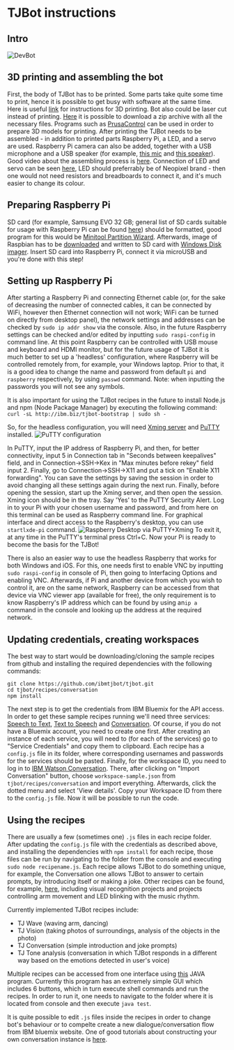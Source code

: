 # TJBot instructions
## Intro
![DevBot](https://i.imgur.com/q0cUuiJ.jpg)

## 3D printing and assembling the bot
First, the body of TJBot has to be printed. Some parts take quite some time to print, hence it is possible to get busy with software at the same time.
Here is useful [link](http://www.instructables.com/id/Build-a-3D-Printed-TJBot//) for instructions for 3D printing. Bot also could be laser cut instead of printing. [Here](https://ibmtjbot.github.io/images/TJBot3DPrintFiles.zip) it is possible to download a zip archive with all the necessary files. Programs such as [PrusaControl](https://prusacontrol.org/) can be used in order to prepare 3D models for printing. After printing the TJBot needs to be assembled - in addition to printed parts Raspberry Pi, a LED, and a servo are used. Raspberry Pi camera can also be added, together with a USB microphone and a USB speaker (for example, [this mic](https://www.adafruit.com/product/3367) and [this speaker](https://www.adafruit.com/product/3369)). Good video about the assembling process is [here](https://www.youtube.com/watch?v=bLt3Cf2Ui3o). Connection of LED and servo can be seen [here](https://cdn.instructables.com/FY3/RNIW/IVO4XDQN/FY3RNIWIVO4XDQN.MEDIUM.jpg?width=614), LED should preferrably be of Neopixel brand - then one would not need resistors and breadboards to connect it, and it's much easier to change its colour. 

## Preparing Raspberry Pi
SD card (for example, Samsung EVO 32 GB; general list of SD cards suitable for usage with Raspberry Pi can be found [here](https://elinux.org/RPi_SD_cards#Working_.2F_Non-working_SD_cards)) should be formatted, good program for this would be [Minitool Partition Wizard](https://www.partitionwizard.com/download.html). Afterwards, image of Raspbian has to be [downloaded](https://www.raspberrypi.org/downloads/) and written to SD card with [Windows Disk imager](https://sourceforge.net/projects/win32diskimager/). Insert SD card into Raspberry Pi, connect it via microUSB and you're done with this step!

## Setting up Raspberry Pi
After starting a Raspberry Pi and connecting Ethernet cable (or, for the sake of decreasing the number of connected cables, it can be connected by WiFi, however then Ethernet connection will not work; WiFi can be turned on directly from desktop panel), the network settings and addresses can be checked by `sudo ip addr show` via the console. Also, in the future Raspberry settings can be checked and/or edited by inputting `sudo raspi-config` in command line. At this point Raspberry can be controlled with USB mouse and keyboard and HDMI monitor, but for the future usage of TJBot it is much better to set up a 'headless' configuration, where Raspberry will be controlled remotely from, for example, your Windows laptop. Prior to that, it is a good idea to change the name and password from default `pi` and `raspberry` respectively, by using `passwd` command. Note: when inputting the passwords you will not see any symbols. 

It is also important for using the TJBot recipes in the future to install Node.js and npm (Node Package Manager) by executing the following command:
`curl -sL http://ibm.biz/tjbot-bootstrap | sudo sh -`

So, for the headless configuration, you will need [Xming server](https://sourceforge.net/projects/xming/) and [PuTTY](https://www.chiark.greenend.org.uk/~sgtatham/putty/latest.html) installed. ![PuTTY configuration](https://i.imgur.com/6joCCJL.png)

In PuTTY, input the IP address of Raspberry Pi, and then, for better connectivity, input 5 in Connection tab in "Seconds between keepalives" field, and in Connection->SSH->Kex in "Max minutes before rekey" field input 2. Finally, go to Connection->SSH->X11 and put a tick on "Enable X11 forwarding". You can save the settings by saving the session in order to avoid changing all these settings again during the next run. Finally, before opening the session, start up the Xming server, and then open the session. Xming icon should be in the tray. Say 'Yes' to the PuTTY Security Alert. Log in to your Pi with your chosen username and password, and from here on this terminal can be used as Raspberry command line. For graphical interface and direct access to the Raspberry's desktop, you can use `startlxde-pi` command.
![Raspberry Desktop via PuTTY+Xming](https://i.imgur.com/coeX06e.png)
To exit it, at any time in the PuTTY's terminal press Ctrl+C. Now your Pi is ready to become the basis for the TJBot!

There is also an easier way to use the headless Raspberry that works for both Windows and iOS. For this, one needs first to enable VNC by inputting `sudo raspi-config` in console of Pi, then going to Interfacing Options and enabling VNC. Afterwards, if Pi and another device from which you wish to control it, are on the same network, Raspberry can be accessed from that device via VNC viewer app (available for free), the only requirement is to know Raspberry's IP address which can be found by using an`ip a` command in the console and looking up the address at the required network. 

## Updating credentials, creating workspaces

The best way to start would be downloading/cloning the sample recipes from github and installing the required dependencies with the following commands:
```
git clone https://github.com/ibmtjbot/tjbot.git
cd tjbot/recipes/conversation
npm install
```
The next step is to get the credentials from IBM Bluemix for the API access. In order to get these sample recipes running we'll need three services: [Speech to Text](https://www.ibm.com/watson/services/speech-to-text/), [Text to Speech](https://www.ibm.com/watson/services/text-to-speech/) and [Conversation](https://www.ibm.com/watson/services/conversation/). Of course, if you do not have a Bluemix account, you need to create one first. After creating an instance of each service, you will need to (for each of the services) go to "Service Credentials" and copy them to clipboard. Each recipe has a `config.js` file in its folder, where corresponding usernames and passwords for the services should be pasted. Finally, for the workspace ID, you need to log in to [IBM Watson Conversation](https://watson-conversation.ng.bluemix.net/login). There, after clicking on "Import Conversation" button, choose `workspace-sample.json` from `tjbot/recipes/conversation` and import everything. Afterwards, click the dotted menu and select 'View details'. Copy your Workspace ID from there to the `config.js` file. Now it will be possible to run the code.

## Using the recipes

There are usually a few (sometimes one) `.js` files in each recipe folder. After updating the `config.js` file with the credentials as described above, and installing the dependencies with `npm install` for each recipe, those files can be run by navigating to the folder from the console and executing `sudo node recipename.js`. Each recipe allows TJBot to do something unique, for example, the Conversation one allows TJBot to answer to certain prompts, by introducing itself or making a joke. Other recipes can be found, for example, [here](https://github.com/ibmtjbot/tjbot/tree/master/featured), including visual recognition projects and projects controlling arm movement and LED blinking with the music rhythm. 

Currently implemented TJBot recipes include:
* TJ Wave (waving arm, dancing)
* TJ Vision (taking photos of surroundings, analysis of the objects in the photo)
* TJ Conversation (simple introduction and joke prompts)
* TJ Tone analysis (conversation in which TJBot responds in a different way based on the emotions detected in user's voice)


Multiple recipes can be accessed from one interface using [this](https://github.com/obielikh/tj/blob/master/test.java.txt) JAVA program. Currently this program has an extremely simple GUI which includes 6 buttons, which in turn execute shell commands and run the recipes. In order to run it, one needs to navigate to the folder where it is located from console and then execute `java test`. 

It is quite possible to edit `.js`  files inside the recipes in order to change bot's behaviour or to compelte create a new dialogue/conversation flow from IBM bluemix website. One of good tutorials about constructing your own conversation instance is [here](https://www.ibm.com/blogs/watson/2017/03/bot-yourself/).
